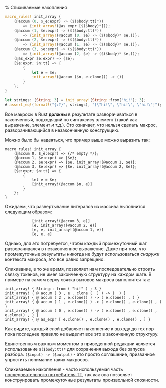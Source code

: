 % Спихиваемые накопления

```rust
macro_rules! init_array {
    (@accum (0, $_e:expr) -> ($($body:tt)*))
        => {init_array!(@as_expr [$($body)*])};
    (@accum (1, $e:expr) -> ($($body:tt)*))
        => {init_array!(@accum (0, $e) -> ($($body)* $e,))};
    (@accum (2, $e:expr) -> ($($body:tt)*))
        => {init_array!(@accum (1, $e) -> ($($body)* $e,))};
    (@accum (3, $e:expr) -> ($($body:tt)*))
        => {init_array!(@accum (2, $e) -> ($($body)* $e,))};
    (@as_expr $e:expr) => {$e};
    [$e:expr; $n:tt] => {
        {
            let e = $e;
            init_array!(@accum ($n, e.clone()) -> ())
        }
    };
}

let strings: [String; 3] = init_array![String::from("hi!"); 3];
# assert_eq!(format!("{:?}", strings), "[\"hi!\", \"hi!\", \"hi!\"]");
```

Все макросы в Rust **должны** в результате разворачиваться в законченный,
подходящий по синтаксису элемент (такой как выражение, элемент *и т.д.*). Это
означает, что нельзя сделать макрос, разворачивающийся в незаконченную
конструкцию.

Можно было бы надеяться, что пример выше можно выразить так:

```ignore
macro_rules! init_array {
    (@accum 0, $_e:expr) => {/* empty */};
    (@accum 1, $e:expr) => {$e};
    (@accum 2, $e:expr) => {$e, init_array!(@accum 1, $e)};
    (@accum 3, $e:expr) => {$e, init_array!(@accum 2, $e)};
    [$e:expr; $n:tt] => {
        {
            let e = $e;
            [init_array!(@accum $n, e)]
        }
    };
}
```

Ожидаем, что развертывание литералов из массива выполнится следующим образом:

```ignore
            [init_array!(@accum 3, e)]
            [e, init_array!(@accum 2, e)]
            [e, e, init_array!(@accum 1, e)]
            [e, e, e]
```

Однако, для это потребуется, чтобы каждый промежуточный шаг разворачивался в
незаконченное выражение. Даже при том, что промежуточные результаты никогда не
будут использоваться *снаружи* контекста макроса, это все равно запрещено.

Спихивание, в то же время, позволяет нам последовательно строить связку токенов,
не имея законченную структуру на каждом шаге. В примере на самом верху связка
вызовов макроса выполнится так:

```ignore
init_array! { String:: from ( "hi!" ) ; 3 }
init_array! { @ accum ( 3 , e . clone (  ) ) -> (  ) }
init_array! { @ accum ( 2 , e.clone() ) -> ( e.clone() , ) }
init_array! { @ accum ( 1 , e.clone() ) -> ( e.clone() , e.clone() , ) }
init_array! { @ accum ( 0 , e.clone() ) -> ( e.clone() , e.clone() , e.clone() , ) }
init_array! { @ as_expr [ e.clone() , e.clone() , e.clone() , ] }
```

Как видите, каждый слой добавляет накопление к выходу до тех пор пока
последнее правило не выделит все это в законченную структуру.

Единственным важным моментом в приведенной редакции является использование
`$($body:tt)*` для сохранения выхода без запуска разбора. `($input) ->
($output)` - это просто соглашение, призванное упростить понимание таких
макросов.

Спихиваемые накопления - часто используемая часть [последовательного потребителя TT](#incremental-tt-munchers), так как она позволяет конструировать промежуточные результаты произвольной сложности.
